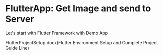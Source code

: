 # FlutterApp: Get Image and send to Server

Let's start with Flutter Framework with Demo App

FlutterProjectSetup.docx(Flutter Environment Setup and Complete Project Guide Line)
